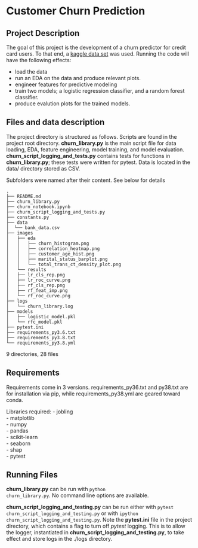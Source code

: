 # Customer Churn Prediction

## Project Description

The goal of this project is the development of a churn predictor for credit card users. To that end, a [kaggle data set](https://www.kaggle.com/datasets/sakshigoyal7/credit-card-customers/code) was used. Running the code will have the following effects:

-   load the data
-   run an EDA on the data and produce relevant plots.
-   engineer features for predictive modeling
-   train two models; a logistic regression classifier, and a random forest classifier.
-   produce evalution plots for the trained models.

## Files and data description

The project directory is structured as follows. Scripts are found in the project root directory. **churn_library.py** is the main script file for data loading, EDA, feature engineering, model training, and model evaluation. **churn_script_logging_and_tests.py** contains tests for functions in **churn_library.py**; these tests were written for pytest.
Data is located in the data/ directory stored as CSV.

Subfolders were named after their content. See below for details

```
.  
├── README.md
├── churn_library.py
├── churn_notebook.ipynb
├── churn_script_logging_and_tests.py
├── constants.py
├── data
│  └── bank_data.csv
├── images
│   ├── eda
│   │   ├── churn_histogram.png
│   │   ├── correlation_heatmap.png
│   │   ├── customer_age_hist.png
│   │   ├── marital_status_barplot.png
│   │   └── total_trans_ct_density_plot.png
│   └── results
│   ├── lr_cls_rep.png
│   ├── lr_roc_curve.png
│   ├── rf_cls_rep.png
│   ├── rf_feat_imp.png
│   └── rf_roc_curve.png
├── logs
│   └── churn_library.log
├── models
│   ├── logistic_model.pkl
│   └── rfc_model.pkl
├── pytest.ini
├── requirements_py3.6.txt
├── requirements_py3.8.txt
└── requirements_py3.8.yml
```
9 directories, 28 files

## Requirements
Requirements come in 3 versions. requirements_py36.txt and py38.txt are for installation via pip, while requirements_py38.yml are geared toward conda.

Libraries required:
    - jobling\
    - matplotlib\
    - numpy\
    - pandas\
    - scikit-learn\
    - seaborn\
    - shap\
    - pytest
    
## Running Files

**churn_library.py** can be run with <code>python churn_library.py</code>. No command line options are available.

**churn_script_logging_and_testing.py** can be run either with
<code>pytest churn_script_logging_and_testing.py</code> or with
<code>ipython churn_script_logging_and_testing.py</code>. Note the **pytest.ini** file in the project directory, which contains a flag to turn off *pytest* logging. This is to allow the logger, instantiated in **churn_script_logging_and_testing.py**, to take effect and store logs in the ./logs directory.